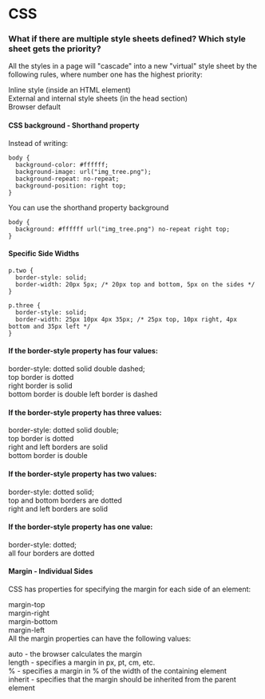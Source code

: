 # CSS

### What if there are multiple style sheets defined? Which style sheet gets the priority?

All the styles in a page will "cascade" into a new "virtual" style sheet by the following rules, where number one has the highest priority:

Inline style (inside an HTML element)  
External and internal style sheets (in the head section)  
Browser default

#### CSS background - Shorthand property

Instead of writing:

```
body {
  background-color: #ffffff;
  background-image: url("img_tree.png");
  background-repeat: no-repeat;
  background-position: right top;
}
```

You can use the shorthand property background

```
body {
  background: #ffffff url("img_tree.png") no-repeat right top;
}
```

#### Specific Side Widths

```
p.two {
  border-style: solid;
  border-width: 20px 5px; /* 20px top and bottom, 5px on the sides */
}

p.three {
  border-style: solid;
  border-width: 25px 10px 4px 35px; /* 25px top, 10px right, 4px bottom and 35px left */
}
```

#### If the border-style property has four values:

border-style: dotted solid double dashed;  
top border is dotted  
right border is solid  
bottom border is double
left border is dashed

#### If the border-style property has three values:

border-style: dotted solid double;  
top border is dotted  
right and left borders are solid  
bottom border is double

#### If the border-style property has two values:

border-style: dotted solid;  
top and bottom borders are dotted  
right and left borders are solid

#### If the border-style property has one value:

border-style: dotted;  
all four borders are dotted

#### Margin - Individual Sides

CSS has properties for specifying the margin for each side of an element:

margin-top  
margin-right  
margin-bottom  
margin-left  
All the margin properties can have the following values:

auto - the browser calculates the margin  
length - specifies a margin in px, pt, cm, etc.  
% - specifies a margin in % of the width of the containing element  
inherit - specifies that the margin should be inherited from the parent element
